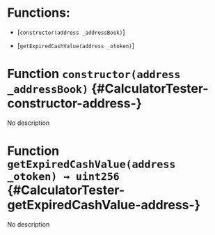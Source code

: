 # Functions:

- [`constructor(address _addressBook)`]

- [`getExpiredCashValue(address _otoken)`]

# Function `constructor(address _addressBook)` {#CalculatorTester-constructor-address-}

No description

# Function `getExpiredCashValue(address _otoken) → uint256` {#CalculatorTester-getExpiredCashValue-address-}

No description
